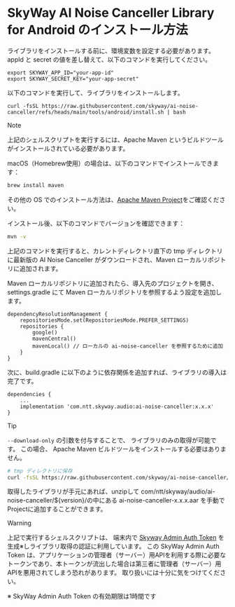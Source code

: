 # SkyWay AI Noise Canceller Library for Android のインストール方法

ライブラリをインストールする前に、環境変数を設定する必要があります。 appId と secret の値を差し替えて、以下のコマンドを実行してください。
```
export SKYWAY_APP_ID="your-app-id"
export SKYWAY_SECRET_KEY="your-app-secret"
```

以下のコマンドを実行して、ライブラリをインストールします。

```
curl -fsSL https://raw.githubusercontent.com/skyway/ai-noise-canceller/refs/heads/main/tools/android/install.sh | bash
```

> [!NOTE]
> 上記のシェルスクリプトを実行するには、Apache Maven というビルドツールがインストールされている必要があります。
> 
> macOS（Homebrew使用）の場合は、以下のコマンドでインストールできます：
> ```sh
> brew install maven
> ```
> その他の OS でのインストール方法は、[Apache Maven Project](https://maven.apache.org/install.html)をご確認ください。
> 
> インストール後、以下のコマンドでバージョンを確認できます：
> ```sh
> mvn -v 
> ```

上記のコマンドを実行すると、カレントディレクトリ直下の tmp ディレクトリに最新版の AI Noise Canceller がダウンロードされ、Maven ローカルリポジトリに追加されます。

Maven ローカルリポジトリに追加されたら、導入先のプロジェクトを開き、settings.gradle にて Maven ローカルリポジトリを参照するよう設定を追加します。
```
dependencyResolutionManagement {
    repositoriesMode.set(RepositoriesMode.PREFER_SETTINGS)
    repositories {
        google()
        mavenCentral()
        mavenLocal() // ローカルの ai-noise-canceller を参照するために追加
    }
}
```

次に、build.gradle に以下のように依存関係を追加すれば、ライブラリの導入は完了です。
```
dependencies {
    ...
    implementation 'com.ntt.skyway.audio:ai-noise-canceller:x.x.x'
}
```

> [!TIP]
> `--download-only` の引数を付与することで、 ライブラリのみの取得が可能です。
> この場合、 Apache Maven ビルドツールをインストールする必要はありません。  
> ```sh
> # tmp ディレクトリに保存
> curl -fsSL https://raw.githubusercontent.com/skyway/ai-noise-canceller/refs/heads/main/tools/android/install.sh | bash -s -- --download-only --dest="tmp"
> ```
> 取得したライブラリが手元にあれば、unzipして com/ntt/skyway/audio/ai-noise-canceller/${version}/の中にある ai-noise-canceller-x.x.x.aar を手動でProjectに追加することができます。

> [!WARNING]
> 上記で実行するシェルスクリプトは、 端末内で [Skyway Admin Auth Token](https://skyway.ntt.com/ja/docs/user-guide/authentication/skyway-admin-auth-token/) を生成※しライブラリ取得の認証に利用しています。
> この SkyWay Admin Auth Token は、アプリケーションの管理者（サーバー）用APIを利用する際に必要なトークンであり、本トークンが流出した場合は第三者に管理者（サーバー）用APIを悪用されてしまう恐れがあります。
> 取り扱いには十分に気をつけてください。
>
> ※ SkyWay Admin Auth Token の有効期限は1時間です